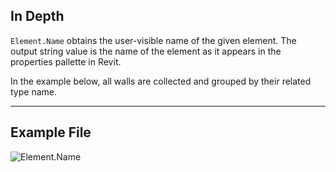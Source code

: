 ## In Depth
`Element.Name` obtains the user-visible name of the given element. The output string value is the name of the element as it appears in the properties pallette in Revit.

In the example below, all walls are collected and grouped by their related type name.
___
## Example File

![Element.Name](./Revit.Elements.Element.Name_img.jpg)
